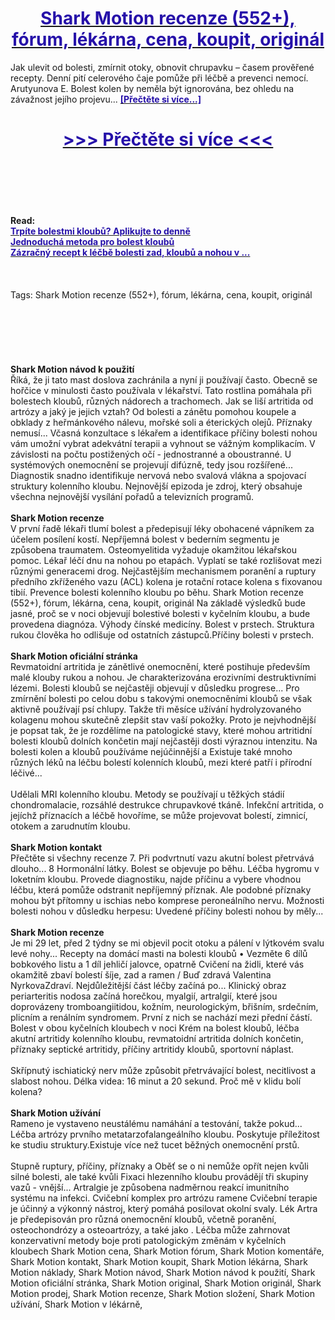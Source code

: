 <h1 style="text-align: center;"><a href="https://ytr.nertansaga.ru/LSXytF56?sub_id_1=cz-newb-sharkmotion-new1"><strong><span style="color: rgb(38, 17, 169);">Shark Motion recenze (552+), fórum, lékárna, cena, koupit, originál</span></strong></a></h1>
<p>Jak ulevit od bolesti, zmírnit otoky, obnovit chrupavku – časem prověřené recepty. Denní pití celerového čaje pomůže při léčbě a prevenci nemocí. Arutyunova E. Bolest kolen by neměla být ignorována, bez ohledu na závažnost jejího projevu... <strong><a href="https://ytr.nertansaga.ru/LSXytF56?sub_id_1=cz-newb-sharkmotion-new1"><span style="color: rgb(38, 17, 169);">[Přečtěte si více...]</span></a></strong></p>
<h1 style="text-align: center;"><a href="https://ytr.nertansaga.ru/LSXytF56?sub_id_1=cz-newb-sharkmotion-new1"><strong><span style="color: rgb(38, 17, 169);"> >>> Přečtěte si více <<< </span></strong></a></h1>
<br>
<br>
<br>
<br>
<br>
<b>Read:</b><br>
<b><a href="https://ytr.nertansaga.ru/LSXytF56?sub_id_1=cz-newb-sharkmotion-new1"><span style="color: rgb(38, 17, 169);">Trpíte bolestmi kloubů? Aplikujte to denně</span></a></b><br>
<b><a href="https://ytr.nertansaga.ru/LSXytF56?sub_id_1=cz-newb-sharkmotion-new1"><span style="color: rgb(38, 17, 169);">Jednoduchá metoda pro bolest kloubů</span></a></b><br>
<b><a href="https://ytr.nertansaga.ru/LSXytF56?sub_id_1=cz-newb-sharkmotion-new1"><span style="color: rgb(38, 17, 169);">Zázračný recept k léčbě bolesti zad, kloubů a nohou v ...</span></a></b><br>
<br><br><br>
Tags: Shark Motion recenze (552+), fórum, lékárna, cena, koupit, originál<br><br><br><br><br><br><br>
<b>Shark Motion návod k použití</b><br>
Říká, že ji tato mast doslova zachránila a nyní ji používají často. Obecně se hořčice v minulosti často používala v lékařství. Tato rostlina pomáhala při bolestech kloubů, různých nádorech a trachomech. Jak se liší artritida od artrózy a jaký je jejich vztah? Od bolesti a zánětu pomohou koupele a obklady z heřmánkového nálevu, mořské soli a éterických olejů. Příznaky nemusí... Včasná konzultace s lékařem a identifikace příčiny bolesti nohou vám umožní vybrat adekvátní terapii a vyhnout se vážným komplikacím. V závislosti na počtu postižených očí - jednostranné a oboustranné. U systémových onemocnění se projevují difúzně, tedy jsou rozšířené... Diagnostik snadno identifikuje nervová nebo svalová vlákna a spojovací struktury kolenního kloubu. Nejnovější epizoda je zdroj, který obsahuje všechna nejnovější vysílání pořadů a televizních programů.
<br><br>
<b>Shark Motion recenze</b><br>
V první řadě lékaři tlumí bolest a předepisují léky obohacené vápníkem za účelem posílení kostí. Nepříjemná bolest v bederním segmentu je způsobena traumatem. Osteomyelitida vyžaduje okamžitou lékařskou pomoc. Lékař léčí dnu na nohou po etapách. Vyplatí se také rozlišovat mezi různými generacemi drog. Nejčastějším mechanismem poranění a ruptury předního zkříženého vazu (ACL) kolena je rotační rotace kolena s fixovanou tibií. Prevence bolesti kolenního kloubu po běhu. Shark Motion recenze (552+), fórum, lékárna, cena, koupit, originál Na základě výsledků bude jasné, proč se v noci objevují bolestivé bolesti v kyčelním kloubu, a bude provedena diagnóza. Výhody čínské medicíny. Bolest v prstech. Struktura rukou člověka ho odlišuje od ostatních zástupců.Příčiny bolesti v prstech.
<br><br>
<b>Shark Motion oficiální stránka</b><br>
Revmatoidní artritida je zánětlivé onemocnění, které postihuje především malé klouby rukou a nohou. Je charakterizována erozivními destruktivními lézemi. Bolesti kloubů se nejčastěji objevují v důsledku progrese... Pro zmírnění bolesti po celou dobu s takovými onemocněními kloubů se však aktivně používají psí chlupy. Takže tři měsíce užívání hydrolyzovaného kolagenu mohou skutečně zlepšit stav vaší pokožky. Proto je nejvhodnější je popsat tak, že je rozdělíme na patologické stavy, které mohou artritidní bolesti kloubů dolních končetin mají nejčastěji dosti výraznou intenzitu. Na bolesti kolen a kloubů používáme nejúčinnější a Existuje také mnoho různých léků na léčbu bolestí kolenních kloubů, mezi které patří i přírodní léčivé...
<br><br>
Udělali MRI kolenního kloubu. Metody se používají u těžkých stádií chondromalacie, rozsáhlé destrukce chrupavkové tkáně. Infekční artritida, o jejíchž příznacích a léčbě hovoříme, se může projevovat bolestí, zimnicí, otokem a zarudnutím kloubu.
<br><br>
<b>Shark Motion kontakt</b><br>
Přečtěte si všechny recenze 7. Při podvrtnutí vazu akutní bolest přetrvává dlouho... 8 Hormonální látky. Bolest se objevuje po běhu. Léčba hygromu v loketním kloubu. Provede diagnostiku, najde příčinu a vybere vhodnou léčbu, která pomůže odstranit nepříjemný příznak. Ale podobné příznaky mohou být přítomny u ischias nebo komprese peroneálního nervu. Možnosti bolesti nohou v důsledku herpesu: Uvedené příčiny bolesti nohou by měly...
<br><br>
<b>Shark Motion recenze</b><br>
Je mi 29 let, před 2 týdny se mi objevil pocit otoku a pálení v lýtkovém svalu levé nohy... Recepty na domácí masti na bolesti kloubů • Vezměte 6 dílů bobkového listu a 1 díl jehličí jalovce, opatrně Cvičení na židli, které vás okamžitě zbaví bolestí šíje, zad a ramen / Buď zdravá Valentina NyrkovaZdraví. Nejdůležitější část léčby začíná po... Klinický obraz periarteritis nodosa začíná horečkou, myalgií, artralgií, které jsou doprovázeny tromboangiitidou, kožním, neurologickým, břišním, srdečním, plicním a renálním syndromem. První z nich se nachází mezi přední částí. Bolest v obou kyčelních kloubech v noci Krém na bolest kloubů, léčba akutní artritidy kolenního kloubu, revmatoidní artritida dolních končetin, příznaky septické artritidy, příčiny artritidy kloubů, sportovní náplast.
<br><br>
Skřípnutý ischiatický nerv může způsobit přetrvávající bolest, necitlivost a slabost nohou. Délka videa: 16 minut a 20 sekund. Proč mě v klidu bolí kolena?
<br><br>
<b>Shark Motion užívání</b><br>
Rameno je vystaveno neustálému namáhání a testování, takže pokud... Léčba artrózy prvního metatarzofalangeálního kloubu. Poskytuje příležitost ke studiu struktury.Existuje více než tucet běžných onemocnění prstů.
<br><br>
Stupně ruptury, příčiny, příznaky a Oběť se o ni nemůže opřít nejen kvůli silné bolesti, ale také kvůli Fixaci hlezenního kloubu provádějí tři skupiny vazů - vnější... Artralgie je způsobena nadměrnou reakcí imunitního systému na infekci. Cvičební komplex pro artrózu ramene Cvičební terapie je účinný a výkonný nástroj, který pomáhá posilovat okolní svaly. Lék Artra je předepisován pro různá onemocnění kloubů, včetně poranění, osteochondrózy a osteoartrózy, a také jako . Léčba může zahrnovat konzervativní metody boje proti patologickým změnám v kyčelních kloubech
Shark Motion cena, Shark Motion fórum, Shark Motion komentáře, Shark Motion kontakt, Shark Motion koupit, Shark Motion lékárna, Shark Motion náklady, Shark Motion návod, Shark Motion návod k použití, Shark Motion oficiální stránka, Shark Motion original, Shark Motion originál, Shark Motion prodej, Shark Motion recenze, Shark Motion složení, Shark Motion užívání, Shark Motion v lékárně,  
